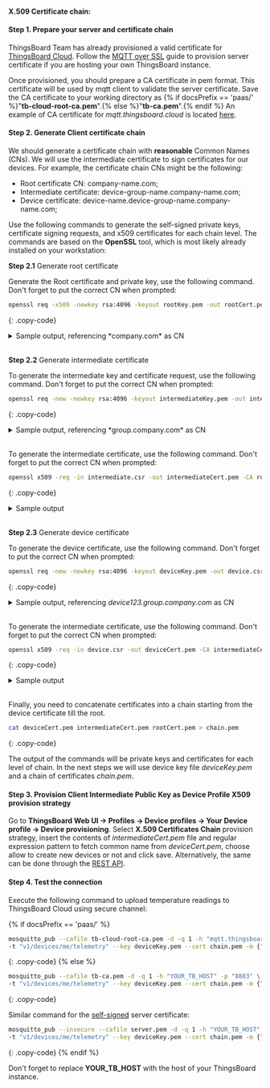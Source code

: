 #### X.509 Certificate chain:

#### Step 1. Prepare your server and certificate chain

ThingsBoard Team has already provisioned a valid certificate for [ThingsBoard Cloud](https://thingsboard.cloud/signup).
Follow the [MQTT over SSL](/docs/{{docsPrefix}}user-guide/mqtt-over-ssl/) guide to provision server certificate if you are hosting your own ThingsBoard instance.

Once provisioned, you should prepare a CA certificate in pem format. This certificate will be used by mqtt client to validate the server certificate.
Save the CA certificate to your working directory as {% if docsPrefix == 'paas/' %}"**tb-cloud-root-ca.pem**".{% else %}"**tb-ca.pem**".{% endif %}
An example of CA certificate for *mqtt.thingsboard.cloud* is located 
[here](/docs/paas/user-guide/resources/mqtt-over-ssl/tb-cloud-root-ca.pem).

#### Step 2. Generate Client certificate chain

We should generate a certificate chain with **reasonable** Common Names (CNs). We will use the intermediate certificate to sign certificates for our devices.
For example, the certificate chain CNs might be the following: 

 * Root certificate CN: company-name.com;
 * Intermediate certificate: device-group-name.company-name.com;
 * Device certificate: device-name.device-group-name.company-name.com;

Use the following commands to generate the self-signed private keys, certificate signing requests, and x509 certificates
for each chain level. The commands are based on the **OpenSSL** tool, which is most likely already installed on your workstation:

**Step 2.1** Generate root certificate 

Generate the Root certificate and private key, use the following command. Don't forget to put the correct CN when prompted:

```bash
openssl req -x509 -newkey rsa:4096 -keyout rootKey.pem -out rootCert.pem -sha256 -days 365 -nodes
```
{: .copy-code}

<details>
<summary>
Sample output, referencing *company.com* as CN
</summary>
{% highlight text %}
Generating a RSA private key
writing new private key to 'rootKey.pem'
-----
You are about to be asked to enter information that will be incorporated
into your certificate request.
What you are about to enter is what is called a Distinguished Name or a DN.
There are quite a few fields but you can leave some blank
For some fields there will be a default value,
If you enter '.', the field will be left blank.
-----
Country Name (2 letter code) [AU]:
State or Province Name (full name) [Some-State]:
Locality Name (eg, city) []:
Organization Name (eg, company) [Internet Widgits Pty Ltd]:
Organizational Unit Name (eg, section) []:
Common Name (e.g. server FQDN or YOUR name) []:company.com
Email Address []:
{% endhighlight %}
</details>
<br>

**Step 2.2** Generate intermediate certificate 

To generate the intermediate key and certificate request, use the following command. Don't forget to put the correct CN when prompted:

```bash
openssl req -new -newkey rsa:4096 -keyout intermediateKey.pem -out intermediate.csr -sha256 -nodes
```
{: .copy-code}

<details>
<summary>
Sample output, referencing *group.company.com* as CN
</summary>
{% highlight text %}
Generating a RSA private key
writing new private key to 'intermediateKey.pem'
-----
You are about to be asked to enter information that will be incorporated
into your certificate request.
What you are about to enter is what is called a Distinguished Name or a DN.
There are quite a few fields but you can leave some blank
For some fields there will be a default value,
If you enter '.', the field will be left blank.
-----
Country Name (2 letter code) [AU]:
State or Province Name (full name) [Some-State]:
Locality Name (eg, city) []:
Organization Name (eg, company) [Internet Widgits Pty Ltd]:
Organizational Unit Name (eg, section) []:
Common Name (e.g. server FQDN or YOUR name) []:group.company.com
Email Address []:

Please enter the following 'extra' attributes
to be sent with your certificate request
A challenge password []:
An optional company name []:
{% endhighlight %}
</details>
<br>

To generate the intermediate certificate, use the following command. Don't forget to put the correct CN when prompted:

```bash
openssl x509 -req -in intermediate.csr -out intermediateCert.pem -CA rootCert.pem -CAkey rootKey.pem -days 365 -sha256 -CAcreateserial
```
{: .copy-code}

<details>
<summary>
Sample output
</summary>
{% highlight text %}
Signature ok
subject=C = AU, ST = Some-State, O = Internet Widgits Pty Ltd, CN = group.company.com
Getting CA Private Key
{% endhighlight %}
</details>
<br>


**Step 2.3** Generate device certificate 

To generate the device certificate, use the following command. Don't forget to put the correct CN when prompted:

```bash
openssl req -new -newkey rsa:4096 -keyout deviceKey.pem -out device.csr -sha256 -nodes
```
{: .copy-code}

<details>
<summary>
Sample output, referencing <i>device123.group.company.com</i> as CN
</summary>
{% highlight text %}
Generating a RSA private key
writing new private key to 'deviceKey.pem'
-----
You are about to be asked to enter information that will be incorporated
into your certificate request.
What you are about to enter is what is called a Distinguished Name or a DN.
There are quite a few fields but you can leave some blank
For some fields there will be a default value,
If you enter '.', the field will be left blank.
-----
Country Name (2 letter code) [AU]:
State or Province Name (full name) [Some-State]:
Locality Name (eg, city) []:
Organization Name (eg, company) [Internet Widgits Pty Ltd]:device.group.company.com
Organizational Unit Name (eg, section) []:
Common Name (e.g. server FQDN or YOUR name) []:
Email Address []:

Please enter the following 'extra' attributes
to be sent with your certificate request
A challenge password []:
An optional company name []:
{% endhighlight %}
</details>
<br>

To generate the intermediate certificate, use the following command. Don't forget to put the correct CN when prompted:

```bash
openssl x509 -req -in device.csr -out deviceCert.pem -CA intermediateCert.pem -CAkey intermediateKey.pem -days 365 -sha256 -CAcreateserial
```
{: .copy-code}

<details>
<summary>
Sample output
</summary>
{% highlight text %}
Signature ok
subject=C = AU, ST = Some-State, O = Internet Widgits Pty Ltd, CN = device.group.company.com
Getting CA Private Key
{% endhighlight %}
</details>
<br>


Finally, you need to concatenate certificates into a chain starting from the device certificate till the root.

```bash
cat deviceCert.pem intermediateCert.pem rootCert.pem > chain.pem
```
{: .copy-code}

The output of the commands will be private keys and certificates for each level of chain. In the next steps
we will use device key file *deviceKey.pem* and a chain of certificates *chain.pem*.

#### Step 3. Provision Client Intermediate Public Key as Device Profile X509 provision strategy

Go to **ThingsBoard Web UI -> Profiles -> Device profiles -> Your Device profile -> Device provisioning**.
Select **X.509 Certificates Chain** provision strategy, insert the contents of *intermediateCert.pem* file
and regular expression pattern to fetch common name from *deviceCert.pem*, choose allow to create new devices or not and click save.
Alternatively, the same can be done through the [REST API](/docs/{{docsPrefix}}reference/rest-api/).

#### Step 4. Test the connection

Execute the following command to upload temperature readings to ThingsBoard Cloud using secure channel:

{% if docsPrefix == 'paas/' %}
```bash
mosquitto_pub --cafile tb-cloud-root-ca.pem -d -q 1 -h "mqtt.thingsboard.cloud" -p "8883" \
-t "v1/devices/me/telemetry" --key deviceKey.pem --cert chain.pem -m {"temperature":25}
```
{: .copy-code}
{% else %}
```bash
mosquitto_pub --cafile tb-ca.pem -d -q 1 -h "YOUR_TB_HOST" -p "8883" \
-t "v1/devices/me/telemetry" --key deviceKey.pem --cert chain.pem -m {"temperature":25}
```
{: .copy-code}

Similar command for the [self-signed](/docs/{{docsPrefix}}user-guide/mqtt-over-ssl/#self-signed-certificates-generation) server certificate:

```bash
mosquitto_pub --insecure --cafile server.pem -d -q 1 -h "YOUR_TB_HOST" -p "8883" \
-t "v1/devices/me/telemetry" --key deviceKey.pem --cert chain.pem -m {"temperature":25}
```
{: .copy-code}
{% endif %}

 

Don't forget to replace **YOUR_TB_HOST** with the host of your ThingsBoard instance.
